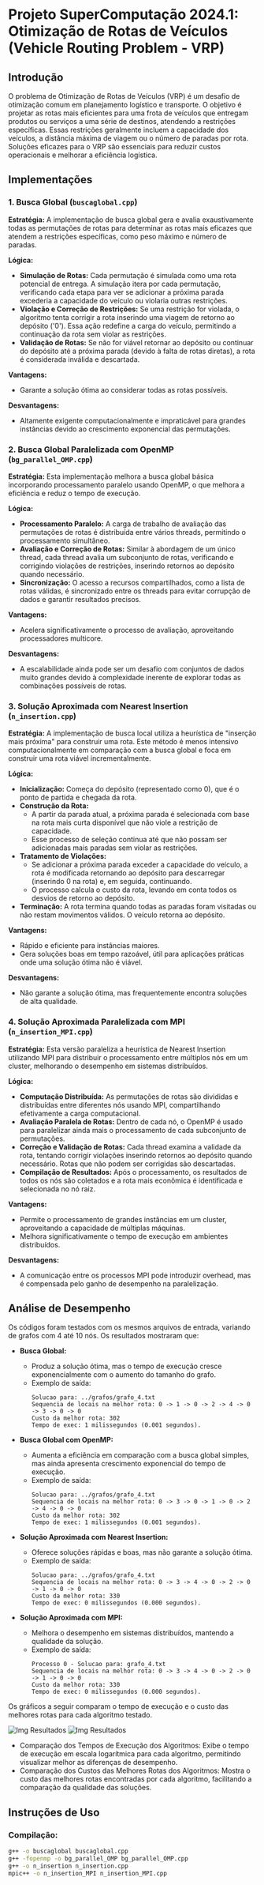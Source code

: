 # Projeto SuperComputação 2024.1: Otimização de Rotas de Veículos (Vehicle Routing Problem - VRP)

## Introdução

O problema de Otimização de Rotas de Veículos (VRP) é um desafio de otimização comum em planejamento logístico e transporte. O objetivo é projetar as rotas mais eficientes para uma frota de veículos que entregam produtos ou serviços a uma série de destinos, atendendo a restrições específicas. Essas restrições geralmente incluem a capacidade dos veículos, a distância máxima de viagem ou o número de paradas por rota. Soluções eficazes para o VRP são essenciais para reduzir custos operacionais e melhorar a eficiência logística.

## Implementações

### 1. Busca Global (`buscaglobal.cpp`)

**Estratégia:**
A implementação de busca global gera e avalia exaustivamente todas as permutações de rotas para determinar as rotas mais eficazes que atendem a restrições específicas, como peso máximo e número de paradas.

**Lógica:**
- **Simulação de Rotas:** Cada permutação é simulada como uma rota potencial de entrega. A simulação itera por cada permutação, verificando cada etapa para ver se adicionar a próxima parada excederia a capacidade do veículo ou violaria outras restrições.
- **Violação e Correção de Restrições:** Se uma restrição for violada, o algoritmo tenta corrigir a rota inserindo uma viagem de retorno ao depósito ('0'). Essa ação redefine a carga do veículo, permitindo a continuação da rota sem violar as restrições.
- **Validação de Rotas:** Se não for viável retornar ao depósito ou continuar do depósito até a próxima parada (devido à falta de rotas diretas), a rota é considerada inválida e descartada.

**Vantagens:**
- Garante a solução ótima ao considerar todas as rotas possíveis.

**Desvantagens:**
- Altamente exigente computacionalmente e impraticável para grandes instâncias devido ao crescimento exponencial das permutações.

### 2. Busca Global Paralelizada com OpenMP (`bg_parallel_OMP.cpp`)

**Estratégia:**
Esta implementação melhora a busca global básica incorporando processamento paralelo usando OpenMP, o que melhora a eficiência e reduz o tempo de execução.

**Lógica:**
- **Processamento Paralelo:** A carga de trabalho de avaliação das permutações de rotas é distribuída entre vários threads, permitindo o processamento simultâneo.
- **Avaliação e Correção de Rotas:** Similar à abordagem de um único thread, cada thread avalia um subconjunto de rotas, verificando e corrigindo violações de restrições, inserindo retornos ao depósito quando necessário.
- **Sincronização:** O acesso a recursos compartilhados, como a lista de rotas válidas, é sincronizado entre os threads para evitar corrupção de dados e garantir resultados precisos.

**Vantagens:**
- Acelera significativamente o processo de avaliação, aproveitando processadores multicore.

**Desvantagens:**
- A escalabilidade ainda pode ser um desafio com conjuntos de dados muito grandes devido à complexidade inerente de explorar todas as combinações possíveis de rotas.

### 3. Solução Aproximada com Nearest Insertion (`n_insertion.cpp`)

**Estratégia:**
A implementação de busca local utiliza a heurística de "inserção mais próxima" para construir uma rota. Este método é menos intensivo computacionalmente em comparação com a busca global e foca em construir uma rota viável incrementalmente.

**Lógica:**
- **Inicialização:** Começa do depósito (representado como 0), que é o ponto de partida e chegada da rota.
- **Construção da Rota:**
  - A partir da parada atual, a próxima parada é selecionada com base na rota mais curta disponível que não viole a restrição de capacidade.
  - Esse processo de seleção continua até que não possam ser adicionadas mais paradas sem violar as restrições.
- **Tratamento de Violações:**
  - Se adicionar a próxima parada exceder a capacidade do veículo, a rota é modificada retornando ao depósito para descarregar (inserindo 0 na rota) e, em seguida, continuando.
  - O processo calcula o custo da rota, levando em conta todos os desvios de retorno ao depósito.
- **Terminação:** A rota termina quando todas as paradas foram visitadas ou não restam movimentos válidos. O veículo retorna ao depósito.

**Vantagens:**
- Rápido e eficiente para instâncias maiores.
- Gera soluções boas em tempo razoável, útil para aplicações práticas onde uma solução ótima não é viável.

**Desvantagens:**
- Não garante a solução ótima, mas frequentemente encontra soluções de alta qualidade.

### 4. Solução Aproximada Paralelizada com MPI (`n_insertion_MPI.cpp`)

**Estratégia:**
Esta versão paraleliza a heurística de Nearest Insertion utilizando MPI para distribuir o processamento entre múltiplos nós em um cluster, melhorando o desempenho em sistemas distribuídos.

**Lógica:**
- **Computação Distribuída:** As permutações de rotas são divididas e distribuídas entre diferentes nós usando MPI, compartilhando efetivamente a carga computacional.
- **Avaliação Paralela de Rotas:** Dentro de cada nó, o OpenMP é usado para paralelizar ainda mais o processamento de cada subconjunto de permutações.
- **Correção e Validação de Rotas:** Cada thread examina a validade da rota, tentando corrigir violações inserindo retornos ao depósito quando necessário. Rotas que não podem ser corrigidas são descartadas.
- **Compilação de Resultados:** Após o processamento, os resultados de todos os nós são coletados e a rota mais econômica é identificada e selecionada no nó raiz.

**Vantagens:**
- Permite o processamento de grandes instâncias em um cluster, aproveitando a capacidade de múltiplas máquinas.
- Melhora significativamente o tempo de execução em ambientes distribuídos.

**Desvantagens:**
- A comunicação entre os processos MPI pode introduzir overhead, mas é compensada pelo ganho de desempenho na paralelização.

## Análise de Desempenho

Os códigos foram testados com os mesmos arquivos de entrada, variando de grafos com 4 até 10 nós. Os resultados mostraram que:

- **Busca Global:**
  - Produz a solução ótima, mas o tempo de execução cresce exponencialmente com o aumento do tamanho do grafo.
  - Exemplo de saída:
    ```
    Solucao para: ../grafos/grafo_4.txt
    Sequencia de locais na melhor rota: 0 -> 1 -> 0 -> 2 -> 4 -> 0 -> 3 -> 0 -> 0
    Custo da melhor rota: 302
    Tempo de exec: 1 milissegundos (0.001 segundos).
    ```

- **Busca Global com OpenMP:**
  - Aumenta a eficiência em comparação com a busca global simples, mas ainda apresenta crescimento exponencial do tempo de execução.
  - Exemplo de saída:
    ```
    Solucao para: ../grafos/grafo_4.txt
    Sequencia de locais na melhor rota: 0 -> 3 -> 0 -> 1 -> 0 -> 2 -> 4 -> 0 -> 0
    Custo da melhor rota: 302
    Tempo de exec: 1 milissegundos (0.001 segundos).
    ```

- **Solução Aproximada com Nearest Insertion:**
  - Oferece soluções rápidas e boas, mas não garante a solução ótima.
  - Exemplo de saída:
    ```
    Solucao para: ../grafos/grafo_4.txt
    Sequencia de locais na melhor rota: 0 -> 3 -> 4 -> 0 -> 2 -> 0 -> 1 -> 0 -> 0
    Custo da melhor rota: 330
    Tempo de exec: 0 milissegundos (0.000 segundos).
    ```

- **Solução Aproximada com MPI:**
  - Melhora o desempenho em sistemas distribuídos, mantendo a qualidade da solução.
  - Exemplo de saída:
    ```
    Processo 0 - Solucao para: grafo_4.txt
    Sequencia de locais na melhor rota: 0 -> 3 -> 4 -> 0 -> 2 -> 0 -> 1 -> 0 -> 0
    Custo da melhor rota: 330
    Tempo de exec: 0 milissegundos (0.000 segundos).
    ```

Os gráficos a seguir comparam o tempo de execução e o custo das melhores rotas para cada algoritmo testado.

![Img Resultados](grafos/comparacao_tempos_execucao.png)
![Img Resultados](grafos/comparacao_custos_rotas.png)

- Comparação dos Tempos de Execução dos Algoritmos: Exibe o tempo de execução em escala logarítmica para cada algoritmo, permitindo visualizar melhor as diferenças de desempenho.
- Comparação dos Custos das Melhores Rotas dos Algoritmos: Mostra o custo das melhores rotas encontradas por cada algoritmo, facilitando a comparação da qualidade das soluções.
## Instruções de Uso

### Compilação:

```sh
g++ -o buscaglobal buscaglobal.cpp
g++ -fopenmp -o bg_parallel_OMP bg_parallel_OMP.cpp
g++ -o n_insertion n_insertion.cpp
mpic++ -o n_insertion_MPI n_insertion_MPI.cpp
